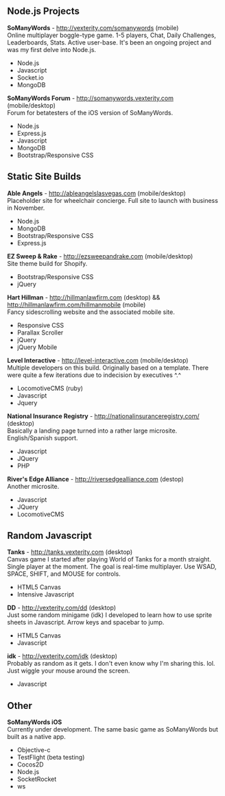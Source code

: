 
Node.js Projects
----------------

**SoManyWords** - http://vexterity.com/somanywords (mobile)  
Online multiplayer boggle-type game. 1-5 players, Chat, Daily Challenges, Leaderboards, Stats. Active user-base. It's been an ongoing project and was my first delve into Node.js.
* Node.js
* Javascript
* Socket.io
* MongoDB

**SoManyWords Forum** - http://somanywords.vexterity.com (mobile/desktop)  
Forum for betatesters of the iOS version of SoManyWords.
* Node.js
* Express.js
* Javascript
* MongoDB
* Bootstrap/Responsive CSS




Static Site Builds  
------------------

**Able Angels** - http://ableangelslasvegas.com (mobile/desktop)  
Placeholder site for wheelchair concierge. Full site to launch with business in November.
* Node.js
* MongoDB
* Bootstrap/Responsive CSS
* Express.js


**EZ Sweep & Rake** - http://ezsweepandrake.com (mobile/desktop)  
Site theme build for Shopify.
* Bootstrap/Responsive CSS
* jQuery


**Hart Hillman** - http://hillmanlawfirm.com (desktop)  && http://hillmanlawfirm.com/hillmanmobile (mobile)  
Fancy sidescrolling website and the associated mobile site.
* Responsive CSS
* Parallax Scroller
* jQuery
* jQuery Mobile


**Level Interactive** - http://level-interactive.com (mobile/desktop)  
Multiple developers on this build. Originally based on a template. There were quite a few iterations due to indecision by executives ^.^
* LocomotiveCMS (ruby)
* Javascript
* Jquery


**National Insurance Registry** - http://nationalinsuranceregistry.com/ (desktop)  
Basically a landing page turned into a rather large microsite. English/Spanish support.
* Javascript
* JQuery
* PHP


**River's Edge Alliance** - http://riversedgealliance.com (destop)  
Another microsite.
* Javascript
* JQuery
* LocomotiveCMS


Random Javascript
-----------------

**Tanks** - http://tanks.vexterity.com (desktop)  
Canvas game I started after playing World of Tanks for a month straight. Single player at the moment. The goal is real-time multiplayer. Use WSAD, SPACE, SHIFT, and MOUSE for controls.
* HTML5 Canvas
* Intensive Javascript


**DD** - http://vexterity.com/dd (desktop)  
Just some random minigame (idk) I developed to learn how to use sprite sheets in Javascript. Arrow keys and spacebar to jump.
* HTML5 Canvas
* Javascript


**idk** - http://vexterity.com/idk (desktop)  
Probably as random as it gets. I don't even know why I'm sharing this. lol. Just wiggle your mouse around the screen.
* Javascript




Other
-------

**SoManyWords iOS**  
Currently under development. The same basic game as SoManyWords but built as a native app.
* Objective-c
* TestFlight (beta testing)
* Cocos2D
* Node.js
* SocketRocket
* ws